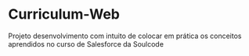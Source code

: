 # Curriculum-Web
Projeto desenvolvimento com intuito de colocar em prática os conceitos aprendidos no curso de Salesforce da Soulcode
